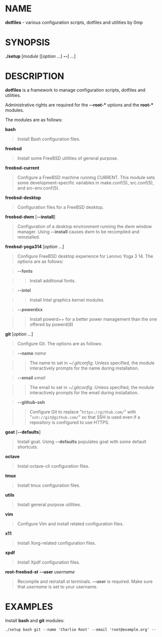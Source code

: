 # NAME

**dotfiles** - various configuration scripts, dotfiles and utilities by 0mp

# SYNOPSIS

**./setup**
\[*module* \[\[*option ...*] **--**] *...*]

# DESCRIPTION

**dotfiles**
is a framework to manage configuration scripts, dotfiles and utilities.

Administrative rights are required for the
**--root-\*&zwnj;**
options and the
**root-\*&zwnj;**
modules.

The modules are as follows:

**bash**

> Install Bash
> configuration files.

**freebsd**

> Install some
> FreeBSD
> utilities of general purpose.

**freebsd-current**

> Configure a
> FreeBSD
> machine running CURRENT.
> This module sets some development-specific variables in
> make.conf(5),
> src.conf(5),
> and
> src-env.conf(5).

**freebsd-desktop**

> Configuration files for a
> FreeBSD
> desktop.

**freebsd-dwm** \[**--install**]

> Configuration of a desktop environment running the dwm window manager.
> Using
> **--install**
> causes dwm to be recompiled and reinstalled.

**freebsd-yoga314** \[*option ...*]

> Configure
> FreeBSD
> desktop experience for Lenovo Yoga 3 14.
> The options are as follows:

> **--fonts**

> > Install additional fonts.

> **--intel**

> > Install Intel graphics kernel modules.

> **--powerdxx**

> > Install powerd++ for a better power management than the one offered by
> > powerd(8)

**git** \[*option ...*]

> Configure Git.
> The options are as follows:

> **--name** *name*

> > The name to set in
> > *~/.gitconfig*.
> > Unless specified, the module interactively prompts for the name during
> > installation.

> **--email** *email*

> > The email to set in
> > *~/.gitconfig*.
> > Unless specified, the module interactively prompts for the email during
> > installation.

> **--github-ssh**

> > Configure Git to replace
> > "`https://github.com/`"
> > with
> > "`ssh://git@github.com/`"
> > so that SSH is used even if a repository is configured to use HTTPS.

**goat** \[**--defaults**]

> Install goat.
> Using
> **--defaults**
> populates goat with some default shortcuts.

**octave**

> Instal octave-cli configuration files.

**tmux**

> Install tmux configuration files.

**utils**

> Install general purpose utilities.

**vim**

> Configure Vim and install related configuration files.

**x11**

> Install Xorg-related configuration files.

**xpdf**

> Install Xpdf configuration files.

**root-freebsd-st** **--user** *username*

> Recompile and reinstall st terminals.
> **--user**
> is required.
> Make sure that
> *username*
> is set to your username.

# EXAMPLES

Install
**bash**
and
**git**
modules:

	./setup bash git --name 'Charlie Root' --email 'root@example.org' --

